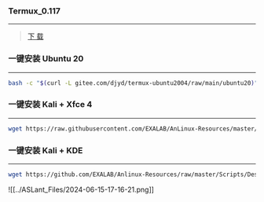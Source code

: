 ### Termux_0.117  
----
> [ 下 载 ](https://aslant.top/api.php?link=https://aslant.lanzoul.com/i5rPH0ufw28d&red=114)    

### 一键安装 Ubuntu 20    
-----
```sh
bash -c "$(curl -L gitee.com/djyd/termux-ubuntu2004/raw/main/ubuntu20)"
```

### 一键安装 Kali + Xfce 4   
-----
```sh
wget https://raw.githubusercontent.com/EXALAB/AnLinux-Resources/master/Scripts/DesktopEnvironment/Apt/Xfce4/de-apt-xfce4.sh --no-check-certificate && bash de-apt-xfce4.sh
```

### 一键安装 Kali + KDE    
-----
```sh  
wget https://github.com/EXALAB/Anlinux-Resources/raw/master/Scripts/DesktopEnvironment/Heavy/KDE/Apt/de-apt-kde.sh --no-check-certificate && bash de-apt-kde.sh
``` 




![[../ASLant_Files/2024-06-15-17-16-21.png]]